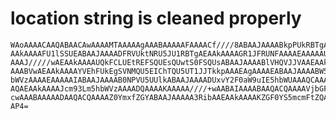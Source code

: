# location string is cleaned properly

    WAoAAAACAAQABAACAwAAAAMTAAAAAgAAABAAAAAFAAAACf////8ABAAJAAAABkpPUkRBTgAE
    AAkAAAAFU1lSSUEABAAJAAAADFRVUktNRU5JU1RBTgAEAAkAAAAGR1JFRUNFAAAAEAAAAAUA
    AAAJ/////wAEAAkAAAAUQkFCLUEtREFSQUEsQUwtS0FSQUsABAAJAAAABlVHQVJJVAAEAAkA
    AAABVwAEAAkAAAAYVEhFUkEgSVNMQU5EIChTQU5UT1JJTkkpAAAEAgAAAAEABAAJAAAABW5h
    bWVzAAAAEAAAAAIABAAJAAAAB0NPVU5UUlkABAAJAAAADUxvY2F0aW9uIE5hbWUAAAQCAAAA
    AQAEAAkAAAAJcm93Lm5hbWVzAAAADQAAAAKAAAAA////+wAABAIAAAABAAQACQAAAAVjbGFz
    cwAAABAAAAADAAQACQAAAAZ0YmxfZGYABAAJAAAAA3RibAAEAAkAAAAKZGF0YS5mcmFtZQAA
    AP4=

